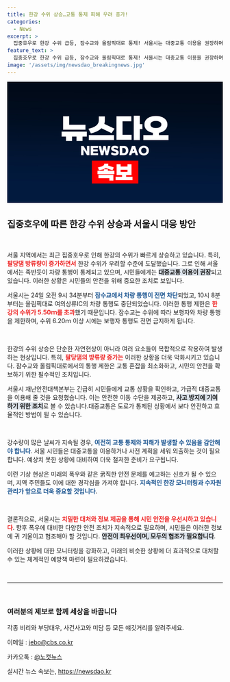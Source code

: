 ```yaml
---
title: 한강 수위 상승…교통 통제 피해 우려 증가!
categories:
  - News
excerpt: >
  집중호우로 한강 수위 급등, 잠수교와 올림픽대로 통제! 서울시는 대중교통 이용을 권장하며 교통 혼잡 상황에 대비하라 요청. 비 오는 날의 소식을 놓치지 마세요!
feature_text: >
  집중호우로 한강 수위 급등, 잠수교와 올림픽대로 통제! 서울시는 대중교통 이용을 권장하며 교통 혼잡 상황에 대비하라 요청. 비 오는 날의 소식을 놓치지 마세요!
image: '/assets/img/newsdao_breakingnews.jpg'
---
```


<p><img src="/assets/img/newsdao_breakingnews.jpg" alt="bookingtag 속보" /></p>

<h2 data-ke-size="size26">집중호우에 따른 한강 수위 상승과 서울시 대응 방안</h2>

<p data-ke-size="size16">&nbsp;</p>

<p>서울 지역에서는 최근 집중호우로 인해 한강의 수위가 빠르게 상승하고 있습니다. 특히, <b><span style="color: #ee2323;">팔당댐 방류량이 증가하면서</span></b> 한강 수위가 우려할 수준에 도달했습니다. 그로 인해 서울에서는 족반듯이 차량 통행이 통제되고 있으며, 시민들에게는 <b><span style="background-color: #21538527;">대중교통 이용이 권장</span></b>되고 있습니다. 이러한 상황은 시민들의 안전을 위해 중요한 조치로 보입니다.</p>

<p>서울시는 24일 오전 9시 34분부터 <b><span style="color: #1a5490;">잠수교에서 차량 통행이 전면 차단</span></b>되었고, 10시 8분부터는 올림픽대로 여의상류IC의 차량 통행도 중단되었습니다. 이러한 통행 제한은 <b><span style="color: #ee2323;">한강의 수위가 5.50ｍ를 초과</span></b>했기 때문입니다. 잠수교는 수위에 따라 보행자와 차량 통행을 제한하며, 수위 6.20ｍ 이상 시에는 보행자 통행도 전면 금지하게 됩니다.</p>

<p data-ke-size="size16">&nbsp;</p>

<p>한강의 수위 상승은 단순한 자연현상이 아니라 여러 요소들이 복합적으로 작용하여 발생하는 현상입니다. 특히, <b><span style="color: #ee2323;">팔당댐의 방류량 증가는</span></b> 이러한 상황을 더욱 악화시키고 있습니다. 잠수교와 올림픽대로에서의 통행 제한은 교통 혼잡을 최소화하고, 시민의 안전을 확보하기 위한 필수적인 조치입니다.</p>

<p>서울시 재난안전대책본부는 긴급히 시민들에게 교통 상황을 확인하고, 가급적 대중교통을 이용해 줄 것을 요청했습니다. 이는 안전한 이동 수단을 제공하고, <b><span style="background-color: #21538527;">사고 방지에 기여하기 위한 조치</span></b>로 볼 수 있습니다.대중교통은 도로가 통제된 상황에서 보다 안전하고 효율적인 방법이 될 수 있습니다.</p>

<p data-ke-size="size16">&nbsp;</p>

<p>강수량이 많은 날씨가 지속될 경우, <b><span style="color: #1a5490;">여전히 교통 통제와 피해가 발생할 수 있음을 감안해야 합니다</span></b>. 서울 시민들은 대중교통을 이용하거나 사전 계획을 세워 외출하는 것이 필요합니다. 예상치 못한 상황에 대비하여 더욱 철저한 준비가 요구됩니다.</p>

<p>이런 기상 현상은 미래의 폭우와 같은 굵직한 안전 문제를 예고하는 신호가 될 수 있으며, 지역 주민들도 이에 대한 경각심을 가져야 합니다. <b><span style="color: #1a5490;">지속적인 한강 모니터링과 수자원 관리가 앞으로 더욱 중요할 것입니다</span></b>.</p>

<p data-ke-size="size16">&nbsp;</p>

<p>결론적으로, 서울시는 <b><span style="color: #ee2323;">치밀한 대처와 정보 제공을 통해 시민 안전을 우선시하고 있습니다</span></b>. 향후 폭우에 대비한 다양한 안전 조치가 지속적으로 필요하며, 시민들은 이러한 정보에 귀 기울이고 협조해야 할 것입니다. <b><span style="background-color: #21538527;">안전이 최우선이며, 모두의 협조가 필요합니다</span></b>. </p>

<p>이러한 상황에 대한 모니터링을 강화하고, 미래의 비슷한 상황에 더 효과적으로 대처할 수 있는 체계적인 예방책 마련이 필요하겠습니다.</p>

<p data-ke-size="size16">&nbsp;</p>

<hr>

<p data-ke-size="size16">&nbsp;</p>

<div class="news-tip">
<h3>여러분의 제보로 함께 세상을 바꿉니다</h3>
<p>각종 비리와 부당대우, 사건사고와 미담 등 모든 얘깃거리를 알려주세요.</p>
<p>이메일 : <a href="mailto:jebo@cbs.co.kr">jebo@cbs.co.kr</a></p>
<p>카카오톡 : <a href="https://url.kr/b71afn">@노컷뉴스</a></p>
</div>
실시간 뉴스 속보는, <a href="https://newsdao.kr" rel="dofollow">https://newsdao.kr</a>


